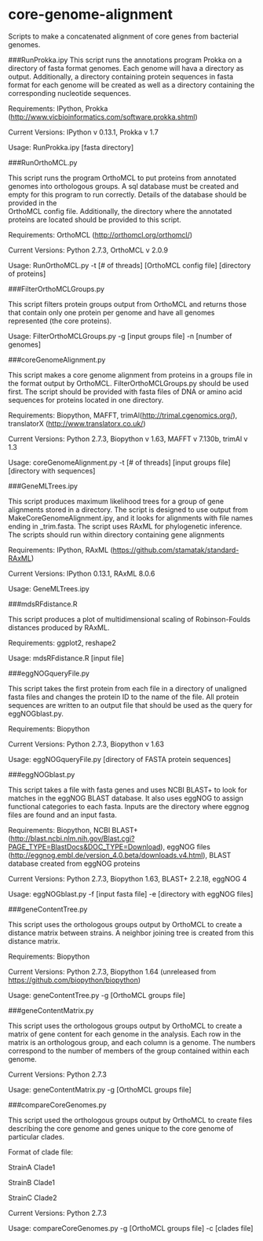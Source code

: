 core-genome-alignment
=====================

Scripts to make a concatenated alignment of core genes from bacterial genomes.

###RunProkka.ipy
This script runs the annotations program Prokka on a directory of fasta format genomes. Each genome will hava a directory as output. Additionally, a directory containing protein sequences in fasta format for each genome will be created as well as a directory containing the corresponding nucleotide sequences.

Requirements: IPython, Prokka (http://www.vicbioinformatics.com/software.prokka.shtml)

Current Versions: IPython v 0.13.1, Prokka v 1.7

Usage: RunProkka.ipy [fasta directory]

###RunOrthoMCL.py

This script runs the program OrthoMCL to put proteins from annotated genomes
into orthologous groups. A sql database must be created and empty for this
program to run correctly. Details of the database should be provided in the   
OrthoMCL config file. Additionally, the directory where the annotated proteins
are located should be provided to this script.

Requirements: OrthoMCL (http://orthomcl.org/orthomcl/)

Current Versions: Python 2.7.3, OrthoMCL v 2.0.9

Usage: RunOrthoMCL.py -t [# of threads] [OrthoMCL config file] [directory of proteins]

###FilterOrthoMCLGroups.py

This script filters protein groups output from OrthoMCL and returns those that contain only one protein per genome and have all genomes represented (the core proteins).

Usage: FilterOrthoMCLGroups.py -g [input groups file] -n [number of genomes]

###coreGenomeAlignment.py

This script makes a core genome alignment from proteins in a groups file in the format output by OrthoMCL. FilterOrthoMCLGroups.py should be used first. The script should be provided with fasta files of DNA or amino acid sequences for proteins located in one directory.

Requirements: Biopython, MAFFT, trimAl(http://trimal.cgenomics.org/), translatorX (http://www.translatorx.co.uk/)

Current Versions: Python 2.7.3, Biopython v 1.63, MAFFT v 7.130b, trimAl v 1.3

Usage: coreGenomeAlignment.py -t [# of threads] [input groups file] [directory with sequences]

###GeneMLTrees.ipy

This script produces maximum likelihood trees for a group of gene alignments
stored in a directory. The script is designed to use output from
MakeCoreGenomeAlignment.ipy, and it looks for alignments with file names
ending in _trim.fasta. The script uses RAxML for phylogenetic inference.
The scripts should run within directory containing gene alignments

Requirements: IPython, RAxML (https://github.com/stamatak/standard-RAxML)

Current Versions: IPython 0.13.1, RAxML 8.0.6

Usage: GeneMLTrees.ipy

###mdsRFdistance.R

This script produces a plot of multidimensional scaling of Robinson-Foulds
distances produced by RAxML.

Requirements: ggplot2, reshape2

Usage: mdsRFdistance.R [input file]

###eggNOGqueryFile.py

This script takes the first protein from each file in a directory of unaligned
fasta files and changes the protein ID to the name of the file. All protein  
sequences are written to an output file that should be used as the query for
eggNOGblast.py.

Requirements: Biopython

Current Versions: Python 2.7.3, Biopython v 1.63

Usage: eggNOGqueryFile.py [directory of FASTA protein sequences]

###eggNOGblast.py

This script takes a file with fasta genes and uses NCBI BLAST+ to look for
matches in the eggNOG BLAST database. It also uses eggNOG to assign functional
categories to each fasta. Inputs are the directory where eggnog files are
found and an input fasta.

Requirements: Biopython, NCBI BLAST+ (http://blast.ncbi.nlm.nih.gov/Blast.cgi?PAGE_TYPE=BlastDocs&DOC_TYPE=Download), eggNOG files (http://eggnog.embl.de/version_4.0.beta/downloads.v4.html), BLAST database created from eggNOG proteins

Current Versions: Python 2.7.3, Biopython 1.63, BLAST+ 2.2.18, eggNOG 4

Usage: eggNOGblast.py -f [input fasta file] -e [directory with eggNOG files]

###geneContentTree.py

This script uses the orthologous groups output by OrthoMCL to create a    
distance matrix between strains. A neighbor joining tree is created from this
distance matrix.

Requirements: Biopython

Current Versions: Python 2.7.3, Biopython 1.64 (unreleased from https://github.com/biopython/biopython)

Usage: geneContentTree.py -g [OrthoMCL groups file]

###geneContentMatrix.py

This script uses the orthologous groups output by OrthoMCL to create a
matrix of gene content for each genome in the analysis. Each row in the
matrix is an orthologous group, and each column is a genome. The numbers
correspond to the number of members of the group contained within each
genome.

Current Versions: Python 2.7.3

Usage: geneContentMatrix.py -g [OrthoMCL groups file]

###compareCoreGenomes.py

This script used the orthologous groups output by OrthoMCL to create files
describing the core genome and genes unique to the core genome of particular
clades.

Format of clade file:

StrainA Clade1

StrainB Clade1

StrainC Clade2

Current Versions: Python 2.7.3

Usage: compareCoreGenomes.py -g [OrthoMCL groups file] -c [clades file]
